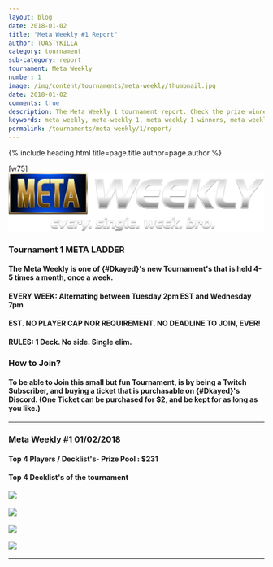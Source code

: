 ```yaml
---
layout: blog
date: 2018-01-02
title: "Meta Weekly #1 Report"
author: TOASTYKILLA
category: tournament
sub-category: report
tournament: Meta Weekly
number: 1
image: /img/content/tournaments/meta-weekly/thumbnail.jpg
date: 2018-01-02
comments: true
description: The Meta Weekly 1 tournament report. Check the prize winners and their decks here.
keywords: meta weekly, meta-weekly 1, meta weekly 1 winners, meta weekly 1 decks, tournament
permalink: /tournaments/meta-weekly/1/report/
---
```


{% include heading.html title=page.title author=page.author %}

[w75]
![](/img/content/tournaments/meta-weekly/banner.png)

### Tournament 1 META LADDER 

#### The Meta Weekly is one of {#Dkayed}'s new Tournament's that is held 4-5 times a month, once a week.

#### EVERY WEEK: Alternating between Tuesday 2pm EST and Wednesday 7pm

#### EST. NO PLAYER CAP NOR REQUIREMENT. NO DEADLINE TO JOIN, EVER!

#### RULES: 1 Deck. No side. Single elim.

### How to Join?

#### To be able to Join this small but fun Tournament, is by being a Twitch Subscriber, and buying a ticket that is purchasable on {#Dkayed}'s Discord.  (One Ticket can be purchased for $2, and be kept for as long as you like.)

----------

### Meta Weekly #1  01/02/2018

#### Top 4 Players /  Decklist's- Prize Pool : $231

#### Top 4 Decklist's of the tournament 


![](https://i.imgur.com/RAN9aCw.png)

![](https://i.imgur.com/B4WMr9P.png)

![](https://i.imgur.com/it2iMtd.png)

![](https://i.imgur.com/B8i60yo.png)

----------